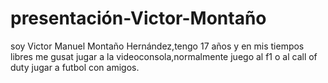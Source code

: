 # presentación-Victor-Montaño
soy Victor Manuel Montaño Hernández,tengo 17 años y en mis tiempos libres me gusat jugar a la videoconsola,normalmente juego al f1 o al call of duty jugar a futbol con amigos.


